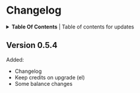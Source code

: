 # Changelog

<details><summary><b>Table Of Contents</b> | Table of contents for updates</summary>
- [Version 0.5.4](#version-054)
</details>

## Version 0.5.4

Added:
 - Changelog
 - Keep credits on upgrade (el)
 - Some balance changes
